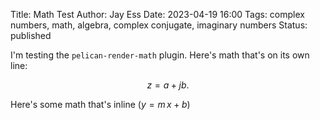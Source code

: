 Title: Math Test
Author: Jay Ess
Date: 2023-04-19 16:00
Tags: complex numbers, math, algebra, complex conjugate, imaginary numbers
Status: published

I'm testing the `pelican-render-math` plugin. Here's math that's on its own line:

$$
z = a + jb.
$$

Here's some math that's inline ($y = m\,x + b$)

<script type="text/javascript" src="/js/mathjax.js"></script>


